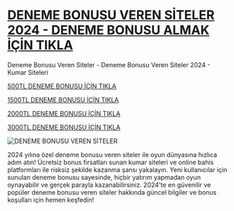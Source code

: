 # [DENEME BONUSU VEREN SİTELER 2024 - DENEME BONUSU ALMAK İÇİN TIKLA](https://playgamerelax.com/game/)
Deneme Bonusu Veren Siteler - Deneme Bonusu Veren Siteler 2024 - Kumar Siteleri

[500TL DENEME BONUSU İÇİN TIKLA](https://playgamerelax.com/game/)


[1500TL DENEME BONUSU İÇİN TIKLA](https://playgamerelax.com/game/)


[2000TL DENEME BONUSU İÇİN TIKLA](https://playgamerelax.com/game/)


[3000TL DENEME BONUSU İÇİN TIKLA](https://playgamerelax.com/game/)

![DENEME BONUSU VEREN SİTELER](https://rudyrupak.com/content/uploads/2024/09/deneme-bonusu-veren-siteler-hd__large.png)



2024 yılına özel deneme bonusu veren siteler ile oyun dünyasına hızlıca adım atın! Ücretsiz bonus fırsatları sunan kumar siteleri ve online bahis platformları ile risksiz şekilde kazanma şansı yakalayın. Yeni kullanıcılar için sunulan deneme bonusu sayesinde, hiçbir yatırım yapmadan oyun oynayabilir ve gerçek parayla kazanabilirsiniz. 2024'te en güvenilir ve popüler deneme bonusu veren siteler hakkında güncel bilgiler ve bonus koşulları için hemen keşfedin!
